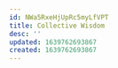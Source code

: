 ```yaml
---
id: NWa5RxeHjUpRc5myLfVPT
title: Collective Wisdom
desc: ''
updated: 1639762693867
created: 1639762693867
---
```


